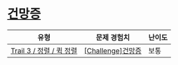 # [건망증](https://www.codetree.ai/trails/complete/curated-cards/challenge-quick-sort-possible)

|유형|문제 경험치|난이도|
|---|---|---|
|[Trail 3 / 정렬 / 퀵 정렬](https://www.codetree.ai/trail-info/novice-high/)|[[Challenge]건망증](https://www.codetree.ai/trails/complete/curated-cards/challenge-quick-sort-possible/)|보통|

